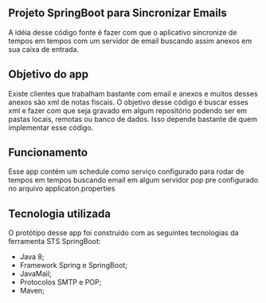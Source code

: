 ## Projeto SpringBoot para Sincronizar Emails

A idéia desse código fonte é fazer com que o aplicativo sincronize
de tempos em tempos com um servidor de email buscando assim anexos
em sua caixa de entrada.


## Objetivo do app
Existe clientes que trabalham bastante com email e anexos e muitos 
desses anexos são xml de notas fiscais. O objetivo desse código 
é buscar esses xml e fazer com que seja gravado em algum repositório
podendo ser em pastas locais, remotas ou banco de dados. Isso depende
bastante de quem implementar esse código.


## Funcionamento
Esse app contém um schedule como serviço configurado para rodar de tempos em tempos
buscando email em algum servidor pop pre configurado no arquivo applicaton.properties


## Tecnologia utilizada
O protótipo desse app foi construido com as seguintes tecnologias da
ferramenta STS SpringBoot:

* Java 8;
* Framework Spring e SpringBoot;
* JavaMail;
* Protocolos SMTP e POP;
* Maven;
